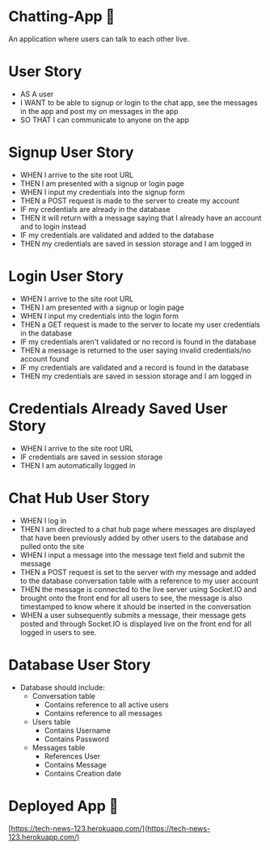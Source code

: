 # Chatting-App :raising_hand:
An application where users can talk to each other live.

# User Story
- AS A user
- I WANT to be able to signup or login to the chat app, see the messages in the app and post my on messages in the app
- SO THAT I can communicate to anyone on the app

# Signup User Story
- WHEN I arrive to the site root URL
- THEN I am presented with a signup or login page
- WHEN I input my credentials into the signup form
- THEN a POST request is made to the server to create my account
- IF my credentials are already in the database  
- THEN it will return with a message saying that I already have an account and to login instead
- IF my credentials are validated and added to the database 
- THEN my credentials are saved in session storage and I am logged in

# Login User Story
- WHEN I arrive to the site root URL
- THEN I am presented with a signup or login page
- WHEN I input my credentials into the login form
- THEN a GET request is made to the server to locate my user credentials in the database
- IF my credentials aren't validated or no record is found in the database
- THEN a message is returned to the user saying invalid credentials/no account found
- IF my credentials are validated and a record is found in the database
- THEN my credentials are saved in session storage and I am logged in

# Credentials Already Saved User Story
- WHEN I arrive to the site root URL
- IF credentials are saved in session storage
- THEN I am automatically logged in

# Chat Hub User Story
- WHEN I log in
- THEN I am directed to a chat hub page where messages are displayed that have been previously added by other users to the database and pulled onto the site
- WHEN I input a message into the message text field and submit the message
- THEN a POST request is set to the server with my message and added to the database conversation table with a reference to my user account
- THEN the message is connected to the live server using Socket.IO and brought onto the front end for all users to see, the message is also timestamped to know where it should be inserted in the conversation
- WHEN a user subsequently submits a message, their message gets posted and through Socket.IO is displayed live on the front end for all logged in users to see.

# Database User Story
- Database should include: 
    - Conversation table
        - Contains reference to all active users
        - Contains reference to all messages
    - Users table
        - Contains Username
        - Contains Password            
    - Messages table
        - References User
        - Contains Message
        - Contains Creation date

# Deployed App :rocket:

[https://tech-news-123.herokuapp.com/](https://tech-news-123.herokuapp.com/)
